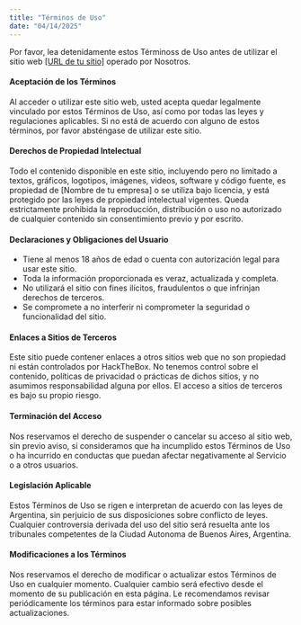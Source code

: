 ```yaml
---
title: "Términos de Uso"
date: "04/14/2025"
---
```


Por favor, lea detenidamente estos Términoss de Uso antes de utilizar el sitio web [\[URL de tu sitio\]](https://lapampahacker.github.io/) operado por Nosotros.

#### Aceptación de los Términos
Al acceder o utilizar este sitio web, usted acepta quedar legalmente vinculado por estos Términos de Uso, así como por todas las leyes y regulaciones aplicables. Si no está de acuerdo con alguno de estos términos, por favor absténgase de utilizar este sitio.

#### Derechos de Propiedad Intelectual
Todo el contenido disponible en este sitio, incluyendo pero no limitado a textos, gráficos, logotipos, imágenes, videos, software y código fuente, es propiedad de [Nombre de tu empresa] o se utiliza bajo licencia, y está protegido por las leyes de propiedad intelectual vigentes. Queda estrictamente prohibida la reproducción, distribución o uso no autorizado de cualquier contenido sin consentimiento previo y por escrito.

#### Declaraciones y Obligaciones del Usuario
- Tiene al menos 18 años de edad o cuenta con autorización legal para usar este sitio.
- Toda la información proporcionada es veraz, actualizada y completa.
- No utilizará el sitio con fines ilícitos, fraudulentos o que infrinjan derechos de terceros.
- Se compromete a no interferir ni comprometer la seguridad o funcionalidad del sitio.

#### Enlaces a Sitios de Terceros
Este sitio puede contener enlaces a otros sitios web que no son propiedad ni están controlados por HackTheBox. No tenemos control sobre el contenido, políticas de privacidad o prácticas de dichos sitios, y no asumimos responsabilidad alguna por ellos. El acceso a sitios de terceros es bajo su propio riesgo.

#### Terminación del Acceso
Nos reservamos el derecho de suspender o cancelar su acceso al sitio web, sin previo aviso, si consideramos que ha incumplido estos Términos de Uso o ha incurrido en conductas que puedan afectar negativamente al Servicio o a otros usuarios.

#### Legislación Aplicable
Estos Términos de Uso se rigen e interpretan de acuerdo con las leyes de Argentina, sin perjuicio de sus disposiciones sobre conflicto de leyes. Cualquier controversia derivada del uso del sitio será resuelta ante los tribunales competentes de la Ciudad Autonoma de Buenos Aires, Argentina.

#### Modificaciones a los Términos
Nos reservamos el derecho de modificar o actualizar estos Términos de Uso en cualquier momento. Cualquier cambio será efectivo desde el momento de su publicación en esta página. Le recomendamos revisar periódicamente los términos para estar informado sobre posibles actualizaciones.